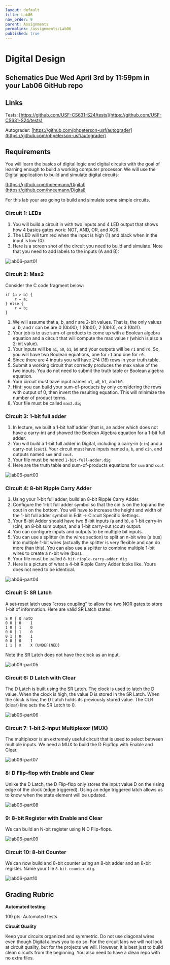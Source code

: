 ```yaml
---
layout: default
title: Lab06
nav_order: 9
parent: Assignments
permalink: /assignments/Lab06
published: true
---
```


# Digital Design

## Schematics Due Wed April 3rd by 11:59pm in your Lab06 GitHub repo

## Links

Tests: [https://github.com/USF-CS631-S24/tests](https://github.com/USF-CS631-S24/tests)

Autograder: [https://github.com/phpeterson-usf/autograder](https://github.com/phpeterson-usf/autograder)

## Requirements

You will learn the basics of digital logic and digital circuits with the goal of learning enough to build a working computer processor. We will use the Digital application to build and simulate digital circuits:

[https://github.com/hneemann/Digital](https://github.com/hneemann/Digital)

For this lab your are going to build and simulate some simple circuits.

### Circuit 1: LEDs

1. You will build a circuit in with two inputs and 4 LED output that shows how 4 basics gates work: NOT, AND, OR, and XOR.
2. The LED will turn red when the input is high (1) and black when in the input is low (0).
3. Here is a screen shot of the circuit you need to build and simulate. Note that you need to add labels to the inputs (A and B):

![lab06-part01](lab06-part01.png)

### Circuit 2: Max2
Consider the C code fragment below:

    if (a > b) {
        r = a;
    } else {
        r = b;
    }

1. We will assume that a, b, and r are 2-bit values. That is, the only values a, b, and r can be are 0 (0b00), 1 (0b01), 2 (0b10), or 3 (0b11).
2. Your job is to use sum-of-products to come up with a Boolean algebra equation and a circuit that will compute the max value r (which is also a 2-bit value).
1. Your inputs will be `a1`, `a0`, `b1`, `b0` and your outputs will be `r1` and `r0`. So, you will have two Boolean equations, one for `r1` and one for `r0`.
3. Since there are 4 inputs you will have 2^4 (16) rows in your truth table.
4. Submit a working circuit that correctly produces the max value of the two inputs. You do not need to submit the truth table or Boolean algebra equation.
5. Your circuit must have input names `a1`, `a0`, `b1`, and `b0`.
6. Hint: you can build your sum-of-products by only considering the rows with output of 0, then invert the resulting equation. This will minimize the number of product terms.
7. Your file must be called `max2.dig`
 
### Circuit 3: 1-bit full adder
1. In lecture, we built a 1-bit half adder (that is, an adder which does not have a carry-in) and showed the Boolean Algebra equation for a 1-bit full adder.
2. You will build a 1-bit full adder in Digital, including a carry-in (`cin`) and a carry-out (`cout`).
Your circuit must have inputs named `a`, `b`, and `cin`, and outputs named `sum` and `cout`.
3. Your file must be named `1-bit-full-adder.dig`
4. Here are the truth table and sum-of-products equations for `sum` and `cout`

![lab06-part03](lab06-part03.png)

### Circuit 4: 8-bit Ripple Carry Adder
1. Using your 1-bit full adder, build an 8-bit Ripple Carry Adder.
2. Configure the 1-bit full adder symbol so that the cin is on the top and the cout in on the bottom. You will have to increase the height and width of the 1-bit full adder symbol in Edit -> Circuit Specific Settings.
3. Your 8-bit Adder should have two 8-bit inputs (a and b), a 1-bit carry-in (cin), an 8-bit sum output, and a 1-bit carry-out (cout) output.
4. You can configure inputs and outputs to be multiple bit inputs.
5. You can use a splitter (in the wires section) to split an n-bit wire (a bus) into multiple 1-bit wires (actually the splitter is very flexible and can do more than this). You can also use a splitter to combine multiple 1-bit wires to create a n-bit wire (bus).
6. Your file must be called `8-bit-ripple-carry-adder.dig`
7. Here is a picture of what a 4-bit Ripple Carry Adder looks like. Yours does not need to be identical.


![lab06-part04](lab06-part04.png)

### Circuit 5: SR Latch

A set-reset latch uses "cross coupling" to allow the two NOR gates to store 1-bit of information. Here are valid SR Latch states:

```text
S R | Q notQ
0 0 | 0    1
1 0 | 1    0
0 0 | 1    0
0 1 | 0    1
0 0 | 0    1
1 1 | X    X (UNDEFINED)
```

Note the SR Latch does not have the clock as an input.

![lab06-part05](lab06-part05.png)

### Circuit 6: D Latch with Clear

The D Latch is built using the SR Latch. The clock is used to latch the D value. When the clock is high, the value D is stored in the SR Latch. When the clock is low, the D Latch holds its previously stored value. The CLR (clear) line sets the SR Latch to 0.

![lab06-part06](lab06-part06.png)

### Circuit 7: 1-bit 2-input Multiplexor (MUX)

The multiplexor is an extremely useful circuit that is used to select between multiple inputs. We need a MUX to build the D Flipflop with Enable and Clear.

![lab06-part07](lab06-part07.png)


### 8: D Flip-flop with Enable and Clear

Unlike the D Latch, the D Flip-flop only stores the input value D on the rising edge of the clock (edge triggered). Using an edge triggered latch allows us to know when the state element will be updated.

![lab06-part08](lab06-part08.png)

### 9: 8-bit Register with Enable and Clear

We can build an N-bit register using N D Flip-flops.

![lab06-part09](lab06-part09.png)

### Circuit 10: 8-bit Counter

We can now build and 8-bit counter using an 8-bit adder and an 8-bit register. Name your file `8-bit-counter.dig`.

![lab06-part10](lab06-part10.png)

## Grading Rubric

**Automated testing**

100 pts: Automated tests

**Circuit Quality**

Keep your circuits organized and symmetric. Do not use diagonal wires even though Digital allows you to do so. For the circuit labs we will not look at circuit quality, but for the projects we will. However, it is best just to build clean circuits from the beginning. You also need to have a clean repo with no extra files.
